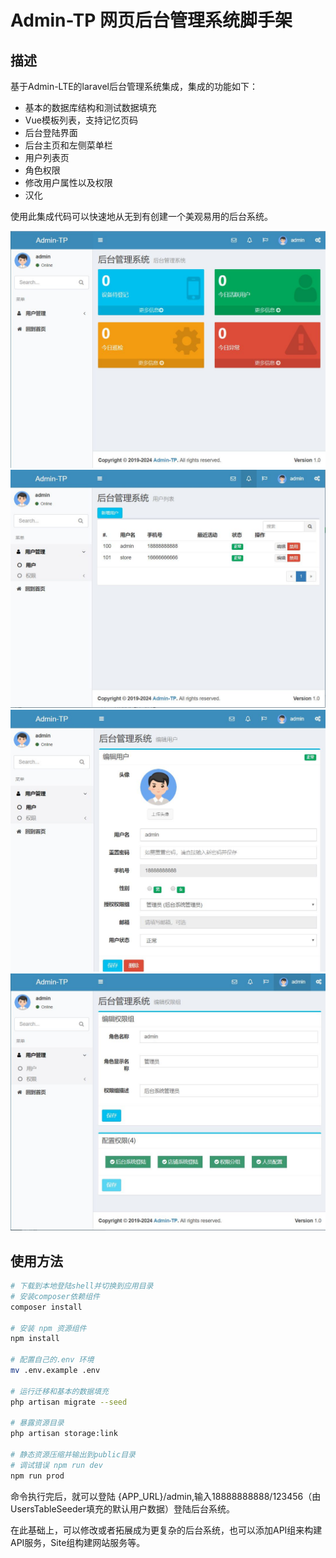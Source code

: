 # Admin-TP 网页后台管理系统脚手架

## 描述

基于Admin-LTE的laravel后台管理系统集成，集成的功能如下：

- 基本的数据库结构和测试数据填充
- Vue模板列表，支持记忆页码
- 后台登陆界面
- 后台主页和左侧菜单栏
- 用户列表页
- 角色权限
- 修改用户属性以及权限
- 汉化

使用此集成代码可以快速地从无到有创建一个美观易用的后台系统。

![screen1](screen1.jpg)
![screen2](screen2.jpg)
![screen3](screen3.jpg)
![screen3](screen4.jpg)

## 使用方法

```bash
# 下载到本地登陆shell并切换到应用目录
# 安装composer依赖组件
composer install

# 安装 npm 资源组件
npm install

# 配置自己的.env 环境
mv .env.example .env

# 运行迁移和基本的数据填充
php artisan migrate --seed

# 暴露资源目录
php artisan storage:link

# 静态资源压缩并输出到public目录
# 调试错误 npm run dev
npm run prod

```

命令执行完后，就可以登陆 {APP_URL}/admin,输入18888888888/123456（由UsersTableSeeder填充的默认用户数据）登陆后台系统。  

在此基础上，可以修改或者拓展成为更复杂的后台系统，也可以添加API组来构建API服务，Site组构建网站服务等。